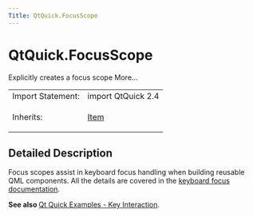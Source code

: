 ```yaml
---
Title: QtQuick.FocusScope
---
```


# QtQuick.FocusScope

<span class="subtitle"></span>
<!-- $$$FocusScope-brief -->
<p>Explicitly creates a focus scope More...</p>
<!-- @@@FocusScope -->
<table class="alignedsummary">
<tr><td class="memItemLeft rightAlign topAlign"> Import Statement:</td><td class="memItemRight bottomAlign"> import QtQuick 2.4</td></tr><tr><td class="memItemLeft rightAlign topAlign"> Inherits:</td><td class="memItemRight bottomAlign"> <p><a href="QtQuick.Item.md">Item</a></p>
</td></tr></table><ul>
</ul>
<!-- $$$FocusScope-description -->
<h2 id="details">Detailed Description</h2>
</p>
<p>Focus scopes assist in keyboard focus handling when building reusable QML components. All the details are covered in the <a href="QtQuick.qtquick-input-focus.md">keyboard focus documentation</a>.</p>
<p><b>See also </b><a href="https://developer.ubuntu.comapps/qml/sdk-15.04.1/QtQuick.keyinteraction/">Qt Quick Examples - Key Interaction</a>.</p>
<!-- @@@FocusScope -->
